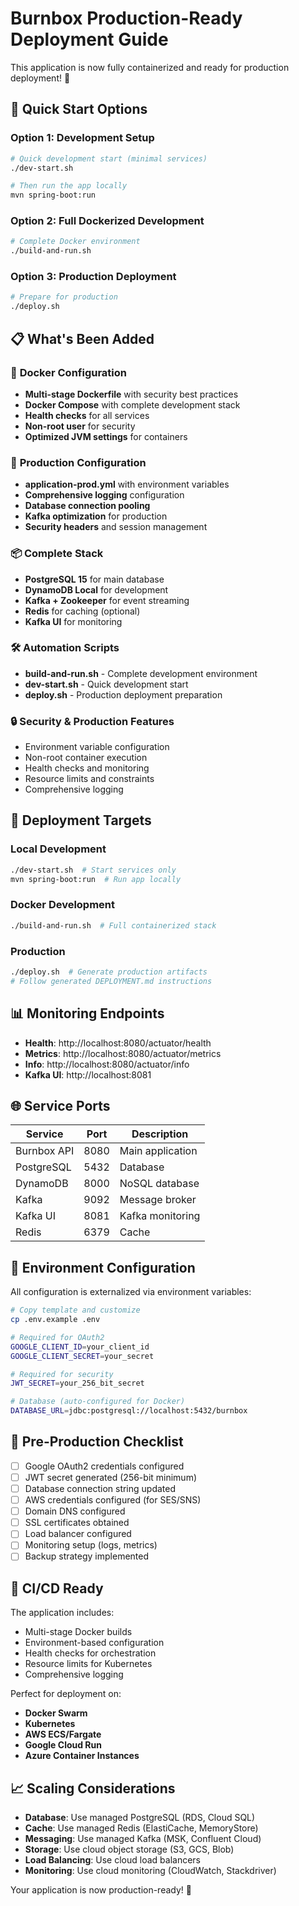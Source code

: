 # Burnbox Production-Ready Deployment Guide

This application is now fully containerized and ready for production deployment! 🚀

## 🚀 Quick Start Options

### Option 1: Development Setup
```bash
# Quick development start (minimal services)
./dev-start.sh

# Then run the app locally
mvn spring-boot:run
```

### Option 2: Full Dockerized Development
```bash
# Complete Docker environment
./build-and-run.sh
```

### Option 3: Production Deployment
```bash
# Prepare for production
./deploy.sh
```

## 📋 What's Been Added

### 🐳 **Docker Configuration**
- **Multi-stage Dockerfile** with security best practices
- **Docker Compose** with complete development stack
- **Health checks** for all services
- **Non-root user** for security
- **Optimized JVM settings** for containers

### 🔧 **Production Configuration**
- **application-prod.yml** with environment variables
- **Comprehensive logging** configuration
- **Database connection pooling** 
- **Kafka optimization** for production
- **Security headers** and session management

### 📦 **Complete Stack**
- **PostgreSQL 15** for main database
- **DynamoDB Local** for development
- **Kafka + Zookeeper** for event streaming
- **Redis** for caching (optional)
- **Kafka UI** for monitoring

### 🛠️ **Automation Scripts**
- **build-and-run.sh** - Complete development environment
- **dev-start.sh** - Quick development start
- **deploy.sh** - Production deployment preparation

### 🔒 **Security & Production Features**
- Environment variable configuration
- Non-root container execution
- Health checks and monitoring
- Resource limits and constraints
- Comprehensive logging

## 🎯 **Deployment Targets**

### Local Development
```bash
./dev-start.sh  # Start services only
mvn spring-boot:run  # Run app locally
```

### Docker Development
```bash
./build-and-run.sh  # Full containerized stack
```

### Production
```bash
./deploy.sh  # Generate production artifacts
# Follow generated DEPLOYMENT.md instructions
```

## 📊 **Monitoring Endpoints**

- **Health**: http://localhost:8080/actuator/health
- **Metrics**: http://localhost:8080/actuator/metrics  
- **Info**: http://localhost:8080/actuator/info
- **Kafka UI**: http://localhost:8081

## 🌐 **Service Ports**

| Service | Port | Description |
|---------|------|-------------|
| Burnbox API | 8080 | Main application |
| PostgreSQL | 5432 | Database |
| DynamoDB | 8000 | NoSQL database |
| Kafka | 9092 | Message broker |
| Kafka UI | 8081 | Kafka monitoring |
| Redis | 6379 | Cache |

## 🔧 **Environment Configuration**

All configuration is externalized via environment variables:

```bash
# Copy template and customize
cp .env.example .env

# Required for OAuth2
GOOGLE_CLIENT_ID=your_client_id
GOOGLE_CLIENT_SECRET=your_secret

# Required for security
JWT_SECRET=your_256_bit_secret

# Database (auto-configured for Docker)
DATABASE_URL=jdbc:postgresql://localhost:5432/burnbox
```

## 🚨 **Pre-Production Checklist**

- [ ] Google OAuth2 credentials configured
- [ ] JWT secret generated (256-bit minimum)
- [ ] Database connection string updated
- [ ] AWS credentials configured (for SES/SNS)
- [ ] Domain DNS configured
- [ ] SSL certificates obtained
- [ ] Load balancer configured
- [ ] Monitoring setup (logs, metrics)
- [ ] Backup strategy implemented

## 🔄 **CI/CD Ready**

The application includes:
- Multi-stage Docker builds
- Environment-based configuration
- Health checks for orchestration
- Resource limits for Kubernetes
- Comprehensive logging

Perfect for deployment on:
- **Docker Swarm**
- **Kubernetes** 
- **AWS ECS/Fargate**
- **Google Cloud Run**
- **Azure Container Instances**

## 📈 **Scaling Considerations**

- **Database**: Use managed PostgreSQL (RDS, Cloud SQL)
- **Cache**: Use managed Redis (ElastiCache, MemoryStore) 
- **Messaging**: Use managed Kafka (MSK, Confluent Cloud)
- **Storage**: Use cloud object storage (S3, GCS, Blob)
- **Load Balancing**: Use cloud load balancers
- **Monitoring**: Use cloud monitoring (CloudWatch, Stackdriver)

Your application is now production-ready! 🎉